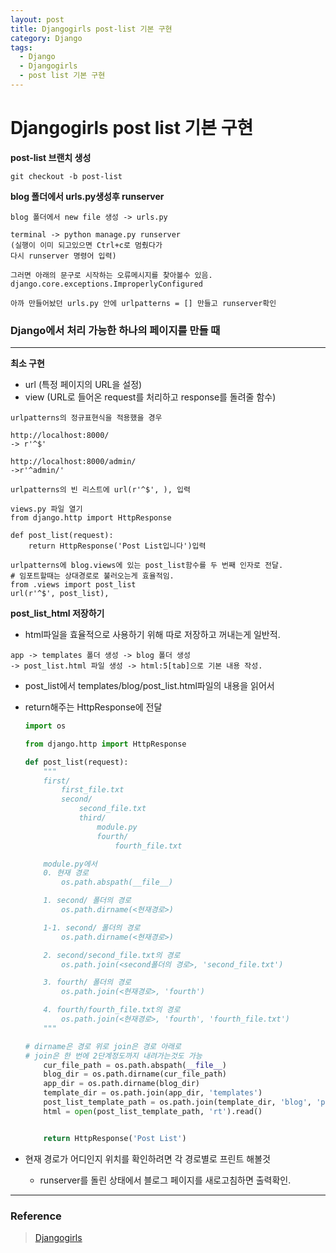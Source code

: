 ```yaml
---
layout: post
title: Djangogirls post-list 기본 구현
category: Django
tags:
  - Django
  - Djangogirls
  - post list 기본 구현
---
```






# Djangogirls post list 기본 구현

**post-list 브랜치 생성**

```
git checkout -b post-list
```



**blog 폴더에서 urls.py생성후 runserver**

```
blog 폴더에서 new file 생성 -> urls.py

terminal -> python manage.py runserver
(실행이 이미 되고있으면 Ctrl+c로 멈췄다가
다시 runserver 명령어 입력)

그러면 아래의 문구로 시작하는 오류메시지를 찾아볼수 있음.
django.core.exceptions.ImproperlyConfigured

아까 만들어놨던 urls.py 안에 urlpatterns = [] 만들고 runserver확인
```



### Django에서 처리 가능한 하나의 페이지를 만들 때

***

**최소 구현**

- url (특정 페이지의 URL을 설정)
- view (URL로 들어온 request를 처리하고 response를 돌려줄 함수)

```
urlpatterns의 정규표현식을 적용했을 경우

http://localhost:8000/
-> r'^$'

http://localhost:8000/admin/
->r'^admin/'

urlpatterns의 빈 리스트에 url(r'^$', ), 입력

views.py 파일 열기
from django.http import HttpResponse

def post_list(request):
	return HttpResponse('Post List입니다')입력

urlpatterns에 blog.views에 있는 post_list함수를 두 번째 인자로 전달.
# 임포트할때는 상대경로로 불러오는게 효율적임.
from .views import post_list
url(r'^$', post_list),
```



**post_list_html 저장하기**

- html파일을 효율적으로 사용하기 위해 따로 저장하고 꺼내는게 일반적.

```
app -> templates 폴더 생성 -> blog 폴더 생성 
-> post_list.html 파일 생성 -> html:5[tab]으로 기본 내용 작성.
```



- post_list에서 templates/blog/post_list.html파일의 내용을 읽어서

- return해주는 HttpResponse에 전달

  ```python
  import os
  
  from django.http import HttpResponse
  
  def post_list(request):
      """
      first/
          first_file.txt
          second/
              second_file.txt
              third/
                  module.py
                  fourth/
                      fourth_file.txt
  
      module.py에서
      0. 현재 경로
          os.path.abspath(__file__)
  
      1. second/ 폴더의 경로
          os.path.dirname(<현재경로>)
  
      1-1. second/ 폴더의 경로
          os.path.dirname(<현재경로>)
  
      2. second/second_file.txt의 경로
          os.path.join(<second폴더의 경로>, 'second_file.txt')
  
      3. fourth/ 폴더의 경로
          os.path.join(<현재경로>, 'fourth')
  
      4. fourth/fourth_file.txt의 경로
          os.path.join(<현재경로>, 'fourth', 'fourth_file.txt')
      """
  
  # dirname은 경로 위로 join은 경로 아래로
  # join은 한 번에 2단계정도까지 내려가는것도 가능
      cur_file_path = os.path.abspath(__file__)
      blog_dir = os.path.dirname(cur_file_path)
      app_dir = os.path.dirname(blog_dir)
      template_dir = os.path.join(app_dir, 'templates')
      post_list_template_path = os.path.join(template_dir, 'blog', 'post_list.html')
      html = open(post_list_template_path, 'rt').read()
  
  
      return HttpResponse('Post List')
  ```

- 현재 경로가 어디인지 위치를 확인하려면 각 경로별로 프린트 해볼것

  - runserver를 돌린 상태에서 블로그 페이지를 새로고침하면 출력확인.



---

### Reference

> [Djangogirls](https://tutorial.djangogirls.org/ko/django_models/)